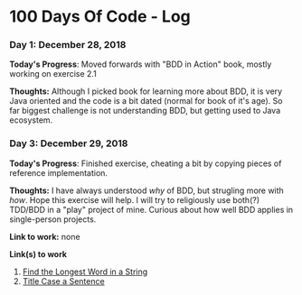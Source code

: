 # 100 Days Of Code - Log

### Day 1: December 28, 2018
**Today's Progress**: Moved forwards with "BDD in Action" book, mostly working on exercise 2.1

**Thoughts:** 
  Although I picked book for learning more about BDD, it is very Java oriented and the code is a bit dated (normal for book of it's age). So far biggest challenge is not understanding BDD, but getting used to Java ecosystem.

### Day 3: December 29, 2018
**Today's Progress**: Finished exercise, cheating a bit by copying pieces of reference implementation. 

**Thoughts:** 
  I have always understood *why* of BDD, but strugling more with *how*. Hope this exercise will help. I will try to religiously use both(?) TDD/BDD in a "play" project of mine.
  Curious about how well BDD applies in single-person projects.


**Link to work:** none

**Link(s) to work**
1. [Find the Longest Word in a String](https://www.freecodecamp.com/challenges/find-the-longest-word-in-a-string)
2. [Title Case a Sentence](https://www.freecodecamp.com/challenges/title-case-a-sentence)
